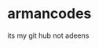 # armancodes
its my git hub not adeens
<html lang="en">
<head>
    <meta charset="UTF-8">
    <meta name="viewport" content="width=device-width, initial-scale=1.0">
    <title>Portfolio</title>
    <style>
        .img{
            background-color: black;
            display: inline;
        }
        .para{
            height: 100%;
            width: 100%;
            background-color: black;
            color: white;
        }
        .body{

        }
    </style>
</head>
<body>
    <div class="aboutme">
        <p class="para">
            <p>Lorem ipsum, dolor sit amet consectetur adipisicing elit. Recusandae aut odio tempora, adipisci obcaecati placeat deleniti itaque labore minima et numquam tenetur ullam ducimus tempore aspernatur sunt reprehenderit, illo nam.
            </p>
            Lorem ipsum dolor sit, amet consectetur adipisicing elit. Quae harum fuga modi possimus aliquid voluptatum quos veritatis facere. Alias, aspernatur.
        </p>
        <img class="img" src="https://media.istockphoto.com/id/517188688/photo/mountain-landscape.jpg?s=612x612&w=0&k=20&c=A63koPKaCyIwQWOTFBRWXj_PwCrR4cEoOw2S9Q7yVl8=" alt="">
    </div>
</body>
</html>
